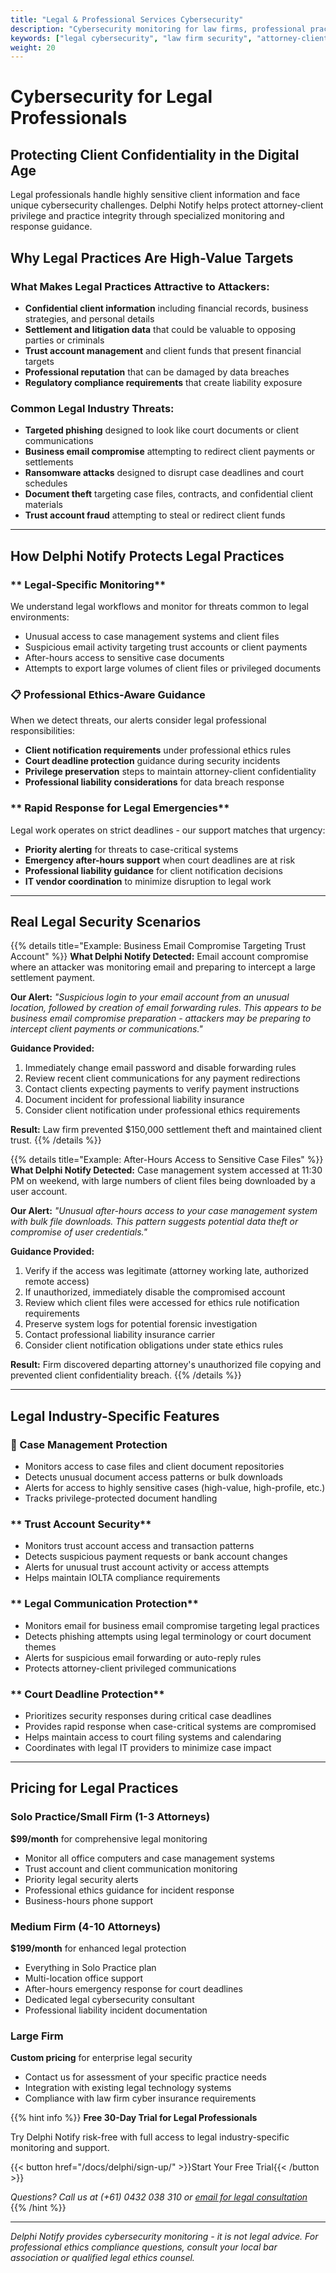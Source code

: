 ```yaml
---
title: "Legal & Professional Services Cybersecurity"
description: "Cybersecurity monitoring for law firms, professional practices, and confidential client environments"
keywords: ["legal cybersecurity", "law firm security", "attorney-client privilege", "professional services protection"]
weight: 20
---
```


# Cybersecurity for Legal Professionals

## **Protecting Client Confidentiality in the Digital Age**

Legal professionals handle highly sensitive client information and face unique cybersecurity challenges. Delphi Notify helps protect attorney-client privilege and practice integrity through specialized monitoring and response guidance.

## **Why Legal Practices Are High-Value Targets**

### **What Makes Legal Practices Attractive to Attackers:**
- **Confidential client information** including financial records, business strategies, and personal details
- **Settlement and litigation data** that could be valuable to opposing parties or criminals
- **Trust account management** and client funds that present financial targets
- **Professional reputation** that can be damaged by data breaches
- **Regulatory compliance requirements** that create liability exposure

### **Common Legal Industry Threats:**
- **Targeted phishing** designed to look like court documents or client communications
- **Business email compromise** attempting to redirect client payments or settlements
- **Ransomware attacks** designed to disrupt case deadlines and court schedules
- **Document theft** targeting case files, contracts, and confidential client materials
- **Trust account fraud** attempting to steal or redirect client funds

---

## **How Delphi Notify Protects Legal Practices**

### ** Legal-Specific Monitoring**
We understand legal workflows and monitor for threats common to legal environments:
- Unusual access to case management systems and client files
- Suspicious email activity targeting trust accounts or client payments
- After-hours access to sensitive case documents
- Attempts to export large volumes of client files or privileged documents

### **📋 Professional Ethics-Aware Guidance**
When we detect threats, our alerts consider legal professional responsibilities:
- **Client notification requirements** under professional ethics rules
- **Court deadline protection** guidance during security incidents
- **Privilege preservation** steps to maintain attorney-client confidentiality
- **Professional liability considerations** for data breach response

### ** Rapid Response for Legal Emergencies**
Legal work operates on strict deadlines - our support matches that urgency:
- **Priority alerting** for threats to case-critical systems
- **Emergency after-hours support** when court deadlines are at risk
- **Professional liability guidance** for client notification decisions
- **IT vendor coordination** to minimize disruption to legal work

---

## **Real Legal Security Scenarios**

{{% details title="Example: Business Email Compromise Targeting Trust Account" %}}
**What Delphi Notify Detected:** Email account compromise where an attacker was monitoring email and preparing to intercept a large settlement payment.

**Our Alert:** *"Suspicious login to your email account from an unusual location, followed by creation of email forwarding rules. This appears to be business email compromise preparation - attackers may be preparing to intercept client payments or communications."*

**Guidance Provided:**
1. Immediately change email password and disable forwarding rules
2. Review recent client communications for any payment redirections
3. Contact clients expecting payments to verify payment instructions
4. Document incident for professional liability insurance
5. Consider client notification under professional ethics requirements

**Result:** Law firm prevented $150,000 settlement theft and maintained client trust.
{{% /details %}}

{{% details title="Example: After-Hours Access to Sensitive Case Files" %}}
**What Delphi Notify Detected:** Case management system accessed at 11:30 PM on weekend, with large numbers of client files being downloaded by a user account.

**Our Alert:** *"Unusual after-hours access to your case management system with bulk file downloads. This pattern suggests potential data theft or compromise of user credentials."*

**Guidance Provided:**
1. Verify if the access was legitimate (attorney working late, authorized remote access)
2. If unauthorized, immediately disable the compromised account
3. Review which client files were accessed for ethics rule notification requirements
4. Preserve system logs for potential forensic investigation
5. Contact professional liability insurance carrier
6. Consider client notification obligations under state ethics rules

**Result:** Firm discovered departing attorney's unauthorized file copying and prevented client confidentiality breach.
{{% /details %}}

---

## **Legal Industry-Specific Features**

### **📁 Case Management Protection**
- Monitors access to case files and client document repositories
- Detects unusual document access patterns or bulk downloads
- Alerts for access to highly sensitive cases (high-value, high-profile, etc.)
- Tracks privilege-protected document handling

### ** Trust Account Security**
- Monitors trust account access and transaction patterns
- Detects suspicious payment requests or bank account changes
- Alerts for unusual trust account activity or access attempts
- Helps maintain IOLTA compliance requirements

### ** Legal Communication Protection**
- Monitors email for business email compromise targeting legal practices
- Detects phishing attempts using legal terminology or court document themes
- Alerts for suspicious email forwarding or auto-reply rules
- Protects attorney-client privileged communications

### ** Court Deadline Protection**
- Prioritizes security responses during critical case deadlines
- Provides rapid response when case-critical systems are compromised
- Helps maintain access to court filing systems and calendaring
- Coordinates with legal IT providers to minimize case impact

---

## **Pricing for Legal Practices**

### **Solo Practice/Small Firm (1-3 Attorneys)**
**$99/month** for comprehensive legal monitoring
- Monitor all office computers and case management systems
- Trust account and client communication monitoring
- Priority legal security alerts
- Professional ethics guidance for incident response
- Business-hours phone support

### **Medium Firm (4-10 Attorneys)**
**$199/month** for enhanced legal protection
- Everything in Solo Practice plan
- Multi-location office support
- After-hours emergency response for court deadlines
- Dedicated legal cybersecurity consultant
- Professional liability incident documentation

### **Large Firm**
**Custom pricing** for enterprise legal security
- Contact us for assessment of your specific practice needs
- Integration with existing legal technology systems
- Compliance with law firm cyber insurance requirements

{{% hint info %}}
**Free 30-Day Trial for Legal Professionals**

Try Delphi Notify risk-free with full access to legal industry-specific monitoring and support.

{{< button href="/docs/delphi/sign-up/" >}}Start Your Free Trial{{< /button >}}

*Questions? Call us at (+61) 0432 038 310 or [email for legal consultation](mailto:main@cybermonkey.net.au?subject=Legal%20Cybersecurity%20Consultation&body=Hi!%20I'm%20interested%20in%20Delphi%20Notify%20for%20our%20legal%20practice.%0A%0APractice%20details:%0A-%20Type%20of%20practice:%0A-%20Number%20of%20attorneys:%0A-%20Case%20management%20system:%0A-%20Trust%20account%20management:%0A-%20Specific%20security%20concerns:%0A%0APlease%20contact%20me%20to%20discuss%20our%20needs.)*
{{% /hint %}}

---

*Delphi Notify provides cybersecurity monitoring - it is not legal advice. For professional ethics compliance questions, consult your local bar association or qualified legal ethics counsel.*